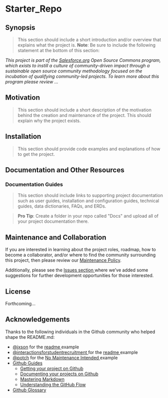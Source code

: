 # Starter_Repo

## Synopsis

> This section should include a short introduction and/or overview that explains what the project is. **Note**: Be sure to include the following statement at the bottom of this section:

_This project is part of the [Salesforce.org](http://salesforce.org/) Open Source Commons program, which exists to instill a culture of community-driven impact through a sustainable open source community methodology focused on the incubation of qualifying community-led projects. To learn more about this program please review ..._

## Motivation

> This section should include a short description of the motivation behind the creation and maintenance of the project. This should explain why the project exists.

## Installation

> This section should provide code examples and explanations of how to get the project.

## Documentation and Other Resources

### Documentation Guides

> This section should include links to supporting project documentation such as user guides, installation and configuration guides, technical guides, data dictionaries, FAQs, and ERDs.

> **Pro Tip**: Create a folder in your repo called "Docs" and upload all of your project documentation there.

## Maintenance and Collaboration

If you are interested in learning about the project roles, roadmap, how to become a collaborator, and/or where to find the community surrounding this project, then please review our <a href="https://github.com/jacebryan/Starter_Repo/blob/master/Maintenance-Policy.md" target="_blank">Maintenance Policy</a>. 

Additionally, please see the <a href="https://github.com/jacebryan/Starter_Repo/issues" target="_blank"> Issues section </a> where we’ve added some suggestions for further development opportunities for those interested.

## License

Forthcoming...

## Acknowledgements

Thanks to the following individuals in the Github community who helped shape the README.md:

* <a href="https://gist.github.com/jxson" target="_blank">@jxson</a> for the <a href="https://gist.github.com/jxson/1784669" target="_blank"> readme </a> example
* <a href="https://github.com/SFDO-Community/Interactions-for-Student-Recruitment" target="_blank">@interactionsforstudentrecruitment </a> for the <a href="https://github.com/SFDO-Community/Interactions-for-Student-Recruitment/blob/master/README.md" target="_blank"> readme </a> example
* <a href="https://github.com/potch" target="_blank">@potch</a> for the <a href="https://github.com/potch/unmaintained.tech"> No Maintenance Intended </a> example
* <a href="https://guides.github.com/" target="_blank">Github Guides</a>
    * <a href="https://guides.github.com/introduction/getting-your-project-on-github/" target="_blank">Getting your project on Github</a>
    * <a href="https://guides.github.com/features/wikis/#creating-a-readme" target="_blank">Documenting your projects on Github</a>
    * <a href="https://guides.github.com/features/mastering-markdown/" target="_blank">Mastering Markdown</a>
    * <a href="https://guides.github.com/introduction/flow/" target="_blank">Understanding the GitHub Flow</a>
* <a href="https://help.github.com/articles/github-glossary/" target="_blank">Github Glossary</a>


